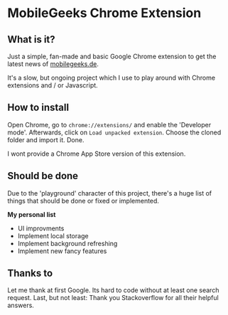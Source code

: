 MobileGeeks Chrome Extension
===================

## What is it?
Just a simple, fan-made and basic Google Chrome extension to get the latest news of [ mobilegeeks.de][mg-link].

It's a slow, but ongoing project which I use to play around with Chrome extensions and / or Javascript.

## How to install
Open Chrome, go to `chrome://extensions/` and enable the 'Developer mode'. Afterwards, click on `Load unpacked extension`. Choose the cloned folder and import it. Done.

I wont provide a Chrome App Store version of this extension.

## Should be done
Due to the 'playground' character of this project, there's a huge list of things that should be done or fixed or implemented.

**My personal list**

* UI improvments
* Implement local storage
* Implement background refreshing
* Implement new fancy features

## Thanks to
Let me thank at first Google. Its hard to code without at least one search request. Last, but not least: Thank you Stackoverflow for all their helpful answers.


[mg-link]: http://www.mobilegeeks.de
